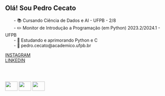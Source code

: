 ## Olá! Sou Pedro Cecato
<p>
  &emsp;&emsp;- 📚 Cursando Ciência de Dados e AI - UFPB - 2/8
  <br>
  &emsp;&emsp;- ✏️ Monitor de Introdução a Programação (em Python) 2023.2/2024.1 - UFPB
  <br>
  &emsp;&emsp;- 🧠 Estudando e aprimorando Python e C
  <br>
  &emsp;&emsp;- 📩 pedro.cecato@academico.ufpb.br
</p>
<p>
  <a href="https://www.instagram.com/pedro.cecato/">INSTAGRAM</a>
  <br>
  <a href="https://www.linkedin.com/in/pedro-miguel-cecato-valoes-b7a473284/">LINKEDIN</a>
</p>
<br>

##
<div>
  <img align='center' height='30' width='40' src="https://cdn.jsdelivr.net/gh/devicons/devicon@latest/icons/python/python-original.svg" />
  <img align='center' height='30' width='40' src="https://cdn.jsdelivr.net/gh/devicons/devicon@latest/icons/c/c-plain.svg" />
  <img align='center' height='30' width='40' src="https://cdn.jsdelivr.net/gh/devicons/devicon@latest/icons/jupyter/jupyter-original.svg" />
<div>

